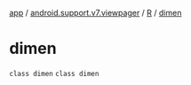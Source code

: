 [app](../../../index.md) / [android.support.v7.viewpager](../../index.md) / [R](../index.md) / [dimen](./index.md)

# dimen

`class dimen`
`class dimen`